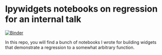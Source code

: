 # Ipywidgets notebooks on regression for an internal talk

[![Binder](http://mybinder.org/badge.svg)](http://beta.mybinder.org/v2/gh/andfanilo/cotrecs_20181109/master?filepath=demo2.ipynb)

In this repo, you will find a bunch of notebooks I wrote for building widgets that demonstrate a regression to a somewhat arbitrary function.